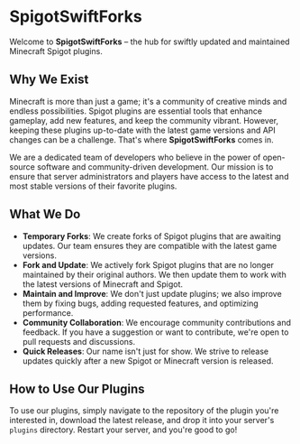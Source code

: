 # SpigotSwiftForks

Welcome to **SpigotSwiftForks** – the hub for swiftly updated and maintained Minecraft Spigot plugins.

## Why We Exist

Minecraft is more than just a game; it's a community of creative minds and endless possibilities. Spigot plugins are essential tools that enhance gameplay, add new features, and keep the community vibrant. However, keeping these plugins up-to-date with the latest game versions and API changes can be a challenge. That's where **SpigotSwiftForks** comes in.

We are a dedicated team of developers who believe in the power of open-source software and community-driven development. Our mission is to ensure that server administrators and players have access to the latest and most stable versions of their favorite plugins.

## What We Do

- **Temporary Forks**: We create forks of Spigot plugins that are awaiting updates. Our team ensures they are compatible with the latest game versions.
- **Fork and Update**: We actively fork Spigot plugins that are no longer maintained by their original authors. We then update them to work with the latest versions of Minecraft and Spigot.
- **Maintain and Improve**: We don't just update plugins; we also improve them by fixing bugs, adding requested features, and optimizing performance.
- **Community Collaboration**: We encourage community contributions and feedback. If you have a suggestion or want to contribute, we're open to pull requests and discussions.
- **Quick Releases**: Our name isn't just for show. We strive to release updates quickly after a new Spigot or Minecraft version is released.

## How to Use Our Plugins

To use our plugins, simply navigate to the repository of the plugin you're interested in, download the latest release, and drop it into your server's `plugins` directory. Restart your server, and you're good to go!

